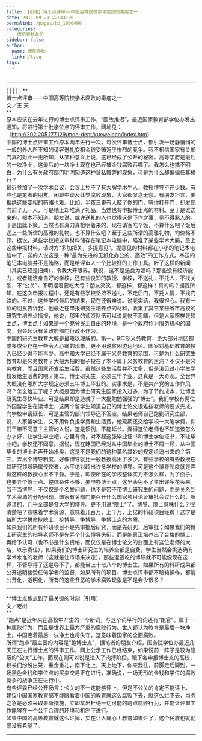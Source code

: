 ```yaml
---
title: 【引用】博士点评审——中国高等院校学术腐败的毒瘤之一
date: 2011-09-23 22:43:00
permalink: /pages/bb_1000499
categories: 
  - 唐院春秋备份
sidebar: false
author: 
  name: 唐院春秋
  link: /tycq
tags: 
  - 
---
```


* * *

  
|  |  |  |  |  **  
博士点评审——中国高等院校学术腐败的毒瘤之一  
文／王 天  
**  
原本应该在去年进行的博士点评审工作，“因故推迟”，最近国家教育部学位办发出通知，将进行第十批学位点的评审工作，网址见：  
（<http://202.205.177.129/moe-dept/xueweiban/index.htm>）  
中国的博士点评审工作原本两年进行一次，每次评审博士点，都引发一场静悄悄的一般的外人所不知的请客送礼变相金钱受贿近乎惨烈的竞争。我不相信国家有关部门真的对此一无所知，从某种意义上说，这已经成了公开的秘密。高等学府是最后的一块净土，这最后的一块净土现在也已经被金钱腐败吞噬了。我怎么也搞不明白，为什么有关政府部门明明知道这种营私舞弊的现象，可是为什么却偏偏任其横行？  
最近参加了一次学术会议，会议上免不了有大牌学术牛人，教授博导不在少数。有些也是笔者的朋友。闲聊中谈及此类腐败现象，大家都叹息无奈。有朋友坦言，要拒绝这些变相的贿赂也难。比如，半夜三更有人敲了你的门，等你打开门，却发现门前了无一人，可是地上却堆满了礼品，当然也有申报博士点的材料。至于是谁送来的，根本不知道。朋友说，或许送礼的人也觉得这是下作之事，见不得熟人的。于是出此下策。当然也有真刀真枪明着来的，现在请客吃个饭，不算什么吧？饭后送上一些所谓的高雅的礼物，也不算什么吧？至于这些所谓的高雅礼物，均价格不菲。据说，某些学校把送审材料储存在笔记本电脑中，瞄准了某些学术大腕，呈上这些申报材料，请对方“多加把关，多提意见”。提意见的材料都在小小的笔记本电脑中了，送的人说这是一种“最为先进的无纸化办公的、高效”的工作方式。奉送的笔记本电脑并不是贿赂，而是给评审人一个比较好的工作工具。听了这样的新闻（其实已经是旧闻），令我大开眼界。我说，这不是逼良为娼吗？那些没有经济能力，或者能洁身自好的学校，还有些良知的教授、学校，不送礼，不托人，不找关系，不“公关”，不明摆着要吃大亏？朋友笑笑，都这样，都这样！真的吗？据我所知，在这次申报过程中，还是有些学校坚持不送礼，不走后门，不托人情，不找门路的。不过，这些学校最后的结果，现在还很难说。说老实话，我很担心。我有一位的朋友告诉我，他最近在申报研究生培养点的材料，收集了其它某些省市高校的研究生培养点情报，他说，那里的师资队伍可以说是惨不忍睹，但是人家照样是硕士点，博士点！如果是一个充分民主自由的环境，是一个政府作为服务机构的国度，我会起诉有关政府部门行政不作为。  
中国的研究生教育大概是最难以理解的。第一，9年制义务教育，绝大部分地区都或多或少存在一些令人心痛的现象，更不用说贫困边远地区。国家对基础教育的投入已经少得不能再少。高中和大学已经不属于义务教育的范围，可是为什么研究生教育却是义务教育？大把大把的银子投在了本不属于义务教育的黑洞？不仅不是义务教育，而且国家还发给生活费。虽然这些生活费并不太多，但是没见过小学生学校发给生活费的吧？第二，博士研究生，必须三年毕业。这真是一大奇观。全世界大概没有哪所大学规定必须三年博士毕业的。实事求是，不是共产党的工作作风吗？怎么给忘了呢？大概是因为博士研究生国家投入过多，为了节约成本，让博士研究生尽快毕业。可是结果却是造就了一大批勉勉强强的“博士”。我们学校有两位外国留学生在读博士，这两个留学生知道自己的博士论文很难按老师的要求完成，向学校申请延长，可是主管的部门领导还不答应。结果老师自己跑到研究生部，说，人家留学生，又不用你负担学费和生活费，他延期还交给学校一大笔学费，你们干嘛不同意？主管的人说，这是惯例，不能延长。弄得这位老师也不知道该怎么办才好，让学生毕业吧，心里有愧，对不起这张毕业证书和博士学位证书，不让毕业吧，学校还不同意。据说，现在韩国已经对从中国毕业的博士不屑一顾，从中国毕业的博士名声开始发臭，这是不是我们的这种莫名其妙的规定给逼出来的？第三，弄出个博导制度，好像博导就比一般教授高出了多少。有些学校的有些教授在其研究领域确属佼佼者，水平绝对超出许多学校的博导。可是这个博导制度就是弄得这样的教授心里不平静。于是，即使所在的学校整体实力不怎么样，为了面子，也要弄个博士点。整体条件不够，要申办博士点，这里头免不了生出许多花头来。当不当博导，不仅仅是个名誉问题，也不是带不带博士研究生的问题，而是关系到学术资源的分配问题。国家有关部门要召开什么国家项目论证审批会议什么的，所邀请的，几乎全部是各大学的博导。更不用说“院士”了。博导、院士意味什么？很清楚吧？意味着学术资源，意味着几百万，上千万，上亿的科研项目经费！这才是每所大学拼命挖院士，挖博导，争博导，争博士点的本质。  
如果我们的所有科研项目不是先审批后研究，而是先研究，后审批；如果我们的博士研究生的指导老师不是先弄个什么博导头衔，而是能真正培养出了合格的博士，再给予认可（也不必是什么资格，而仅仅是在博士论文的封面上有这位老师的大名，以示责任），如果我们的博士研究生的培养全都是自费，学生当然会挑选确有学术水准的老师（这就是让市场来决定），那些混饭吃的博导就不可能像现在这样，不管导得了还是导不了，都能带上十七八个的博士生。如果所有的科研成果都公开透明接受任何学者的监督，如果所有的项目、博士点评审都不暗箱操作，都能公开化，透明化，所有的这些丑恶的学术腐败现象是不是会少很多？  

* * *

  
**博士点跑点到了最关键的时刻［引用］  
文／老树  
**  
“跑点”是近年来在高校中产生的一个新词，与这个词平行的词还有“跑官”。属于一种腐败行为，而且是世界上最为严重的腐败行为。世人都认为教育是最后一块净土。中国连着最后一块净土也将失守，这意味着国家的全面腐败。  
所谓“跑点”最主要的内容是“跑博士点”，据笔者的朋友介绍，国务院学位办最近几天正在进行博士点的评审工作，网上公示工作已经结束，如果说前一阵子是较为隐蔽的“公关”工作，而现在则可以说是进入了肉搏阶段。眼下各申报博士点的高校，校长们纷纷出笼，重金重礼，南下北上，天上地下，你来我往，前脚走后脚到，一场黑色金钱和学位点的买卖交易正在进行，准确说，一场无形的金钱和学位的腐败竞争的战争正在进行中。  
有些评委已经公开扬言：公关的不一定能够评上，但是不公关的肯定不能评上。  
建议中国国家教育部不能眼看着中国的教育就这么腐败下去，就这么烂下去，当务之急是必须采取果断措施，立即拿出杜绝一切可能的跑点腐败行为，并能让评审工作能够在一个公平合理的环境和机制下进行。  
如果中国的高等教育就这么烂掉，实在让人痛心！教育如果烂了，这个民族也就彻底没有希望了。  
  
  
---